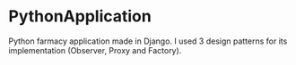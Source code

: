 # PythonApplication

Python farmacy application made in Django.
I used 3 design patterns for its implementation (Observer, Proxy and Factory).
